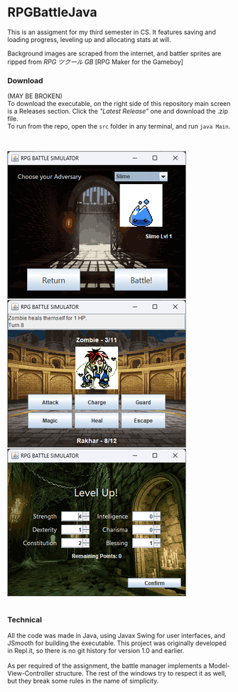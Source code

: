 # RPGBattleJava
This is an assigment for my third semester in CS.
It features saving and loading progress, leveling up and allocating stats at will.

Background images are scraped from the internet, and battler sprites are ripped from *RPG ツクール GB* [RPG Maker for the Gameboy]

### Download
(MAY BE BROKEN)<br>
To download the executable, on the right side of this repository main screen is a Releases section. Click the *"Latest Release"* one and download the .zip file.<br>
To run from the repo, open the ``src`` folder in any terminal, and run ``java Main``.

<br><br>
![ss1](github-img/ss1.png)
![ss2](github-img/ss2.png)
![ss3](github-img/ss3.png)
<br><br>

### Technical
All the code was made in Java, using Javax Swing for user interfaces, and JSmooth for building the executable.
This project was originally developed in Repl.it, so there is no git history for version 1.0 and earlier.
<br><br>
As per required of the assignment, the battle manager implements a Model-View-Controller structure.
The rest of the windows try to respect it as well, but they break some rules in the name of simplicity.
